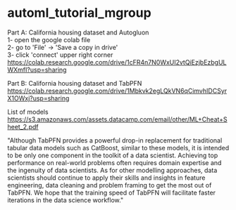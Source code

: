 # automl_tutorial_mgroup


Part A: California housing dataset and Autogluon      
1- open the google colab file   
2- go to 'File' -> 'Save a copy in drive'  
3- click 'connect' upper right corner  
https://colab.research.google.com/drive/1cFR4n7N0WxUI2vtQiEzjbEzbgULWXmfI?usp=sharing

Part B: California housing dataset and TabPFN  
https://colab.research.google.com/drive/1Mbkvk2egLQkVN6qCimvhIDCSyrX1OWxj?usp=sharing

List of models
https://s3.amazonaws.com/assets.datacamp.com/email/other/ML+Cheat+Sheet_2.pdf

"Although TabPFN provides a powerful drop-in replacement for traditional tabular data models such as CatBoost, similar to these models, it is intended to be only one component in the toolkit of a data scientist. Achieving top performance on real-world problems often requires domain expertise and the ingenuity of data scientists. As for other modelling approaches, data scientists should continue to apply their skills and insights in feature engineering, data cleaning and problem framing to get the most out of TabPFN. We hope that the training speed of TabPFN will facilitate faster iterations in the data science workflow."


